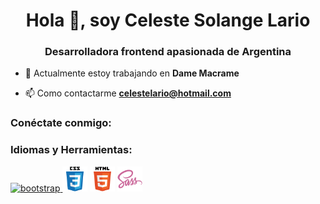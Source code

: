 <h1 align="center">Hola 👋, soy Celeste Solange Lario</h1>
<h3 align="center">Desarrolladora frontend apasionada de Argentina</h3>

- 🔭 Actualmente estoy trabajando en **Dame Macrame**

- 📫 Como contactarme **celestelario@hotmail.com**

<h3 align="left">Conéctate conmigo:</h3>
<p align="left">
</p>

<h3 align= "left">Idiomas y Herramientas:</h3>
<p align="left"> <a href="https://getbootstrap.com" target="_blank" rel="noreferrer">
<img src="https://raw.githubusercontent.com/devicons/devicon /master/icons/bootstrap/bootstrap-plain-wordmark.svg" alt="bootstrap" width="40" height="40" viewBox= "0 0 32 32"/> </a> 
<img src="https://raw.githubusercontent.com/devicons/devicon/master/icons/css3/css3-original-wordmark.svg" alt= "css3" width="40" height="40" viewBox= "0 0 32 32"/> </a>
<img src="https://raw.githubusercontent.com/devicons/devicon/master/icons/html5/html5-original-wordmark.svg" alt="html5" width="40" height="40" viewBox= "0 0 32 32"/> </a> 
<img src="https://raw.githubusercontent.com/devicons/devicon/master/icons/sass/sass-original.svg" alt="sass" width="40" height ="40" viewBox= "0 0 32 32"/> </a> </p>

